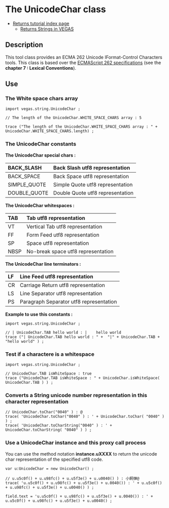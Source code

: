 # The UnicodeChar class #

  * [Returns tutorial index page](TutorialsVEGAS.md)
    * [Returns Strings in VEGAS](VegasTutorialsString.md)

## Description ##

This tool class provides an ECMA 262 Unicode IFormat-Control Characters tools. This class is based over the [ECMAScript 262 specifications](http://www.ecma-international.org/publications/files/ECMA-ST/Ecma-262.pdf) (see the **chapter 7 : Lexical Conventions**).

## Use ##

### The White space chars array ###

```
import vegas.string.UnicodeChar ;

// The length of the UnicodeChar.WHITE_SPACE_CHARS array : 5

trace ("The length of the UnicodeChar.WHITE_SPACE_CHARS array : " + UnicodeChar.WHITE_SPACE_CHARS.length) ;
```

### The UnicodeChar constants ###

**The UnicodeChar special chars :**

| BACK\_SLASH | Back Slash utf8 representation |
|:------------|:-------------------------------|
| BACK\_SPACE | Back Space utf8 representation |
| SIMPLE\_QUOTE | Simple Quote utf8 representation |
| DOUBLE\_QUOTE | Double Quote utf8 representation |

**The UnicodeChar whitespaces :**

| TAB |  Tab utf8 representation |
|:----|:-------------------------|
| VT | Vertical Tab utf8 representation |
| FF | Form Feed utf8 representation |
| SP | Space utf8 representation |
| NBSP | No-break space utf8 representation |

**The UnicodeChar line terminators :**

| LF | Line Feed utf8 representation |
|:---|:------------------------------|
| CR | Carriage Return utf8 representation |
| LS | Line Separator utf8 representation |
| PS | Paragraph Separator utf8 representation |

**Example to use this constants :**

```
import vegas.string.UnicodeChar ;

// | UnicodeChar.TAB hello world : |	hello world
trace ("| UnicodeChar.TAB hello world : " +  "|" + UnicodeChar.TAB + "hello world" ) ;

```

### Test if a charactere is a whitespace ###

```
import vegas.string.UnicodeChar ;

// UnicodeChar.TAB isWhiteSpace : true
trace ("UnicodeChar.TAB isWhiteSpace : " + UnicodeChar.isWhiteSpace( UnicodeChar.TAB ) ) ;
```

### Converts a String unicode number representation in this character representation ###

```
// UnicodeChar.toChar("0040" ) : @
trace( 'UnicodeChar.toChar("0040" ) : ' + UnicodeChar.toChar( "0040" ) ) ;
trace( 'UnicodeChar.toCharString("0040" ) : ' + UnicodeChar.toCharString( "0040" ) ) ;
```

### Use a UnicodeChar instance and this proxy call process ###

You can use the method notation **instance.uXXXX** to return the unicode char representation of the specified utf8 code.

```
var u:UnicodeChar = new UnicodeChar() ;

// u.u5c0f() + u.u98fc() + u.u5f3e() + u.u0040() ) : 小飼弾@
trace( 'u.u5c0f() + u.u98fc() + u.u5f3e() + u.0040()) : ' + u.u5c0f() + u.u98fc() + u.u5f3e() + u.u0040() ) ;

field.text = 'u.u5c0f() + u.u98fc() + u.u5f3e() + u.0040()) : ' + u.u5c0f() + u.u98fc() + u.u5f3e() + u.u0040() ;
```